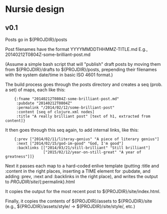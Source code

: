 # Nursie design

## v0.1

Posts go in ${PROJDIR}/posts

Post filenames have the format YYYYMMDDTHHMMZ-TITLE.md
E.g., 20140212T0804Z-some-brilliant-post.md

(Assume a simple bash script that will "publish" draft posts by moving
them from ${PROJDIR}/drafts to ${PROJDIR}/posts, prepending their
filenames with the system date/time in basic ISO 4601 format.)

The build process goes through the posts directory and creates a seq
(prob. a set) of maps, each like this:

        {:fname "20140212T0804Z-some-brilliant-post.md"
         :pubdate "20140212T0804Z"
         :permalink "/2014/02/12/some-brilliant-post"
         :content [seq of clojure.xml nodes]
         :title "A really brilliant post" [text of h1, extracted from content]}

It then goes through this seq again, to add internal links, like this:

        {:prev ["2014/02/11/literay-genius" "A piece of literary genius"]
         :next ["2014/02/15/god-im-good" "God, I'm good"]
         :backlinks [["2014/03/21/still-brilliant" "Still brilliant"]
                     ["2015/02/12/year-on-still-great" "A year of greatness"]]}

Next it passes each map to a hard-coded enlive template (putting :title
and :content in the right places, inserting a TIME element for :pubdate,
and adding :prev, :next and :backlinks in the right place), and writes
the output to ${PROJDIR}/site/${:permalink}.html

It copies the output for the most recent post to
${PROJDIR}/site/index.html.

Finally, it copies the contents of ${PROJDIR}/assets to ${PROJDIR}/site
(e.g., ${PROJDIR}/assets/style/ -> ${PROJDIR}/site/style/, etc.)
